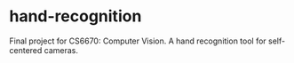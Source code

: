 # hand-recognition
Final project for CS6670: Computer Vision. A hand recognition tool for self-centered cameras.
